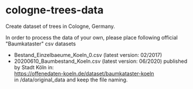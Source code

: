 # cologne-trees-data
Create dataset of trees in Cologne, Germany.



In order to process the data of your own, please place following official "Baumkataster" csv datasets    
- Bestand_Einzelbaeume_Koeln_0.csv (latest version: 02/2017)
- 20200610_Baumbestand_Koeln.csv (latest version: 06/2020)
published by Stadt Köln in:    
https://offenedaten-koeln.de/dataset/baumkataster-koeln    
in /data/original_data and keep the file naming.

